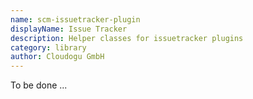```yaml
---
name: scm-issuetracker-plugin
displayName: Issue Tracker
description: Helper classes for issuetracker plugins
category: library
author: Cloudogu GmbH
---
```


To be done ...
